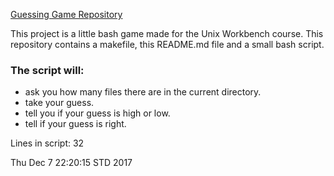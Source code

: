 [Guessing Game Repository](http://github.com/bosh44/guessing-game/)


This project is a little bash game made for the Unix Workbench course. This repository contains a makefile, this README.md file and a small bash script.


### The script will:
* ask you how many files there are in the current directory.
* take your guess.
* tell you if your guess is high or low.
* tell if your guess is right.





Lines in script:
32


Thu Dec  7 22:20:15 STD 2017
